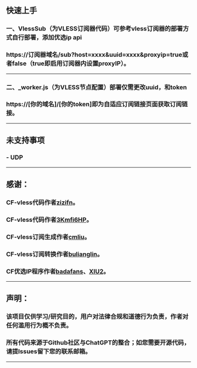 ## 快速上手

### 一、VlessSub（为VLESS订阅器代码）可参考vless订阅器的部署方式自行部署，添加优选ip api

### https://订阅器域名/sub?host=xxxx&uuid=xxxx&proxyip=true或者false（true即启用订阅器内设置proxyIP）。

------------------------------------------------------------------------
### 二、_worker.js（为VLESS节点配置）部署仅需更改uuid，和token

### https://[你的域名]/[你的token]即为自适应订阅链接页面获取订阅链接。

------------------------------------------------------------------------
## 未支持事项

### - UDP

------------------------------------------------------------------------
## 感谢：

### CF-vless代码作者[zizifn](https://github.com/zizifn/edgetunnel)。
### CF-vless代码作者[3Kmfi6HP](https://github.com/3Kmfi6HP/EDtunnel)。
### CF-vless订阅生成作者[cmliu](https://github.com/cmliu/WorkerVless2sub)。
### CF-vless订阅转换作者[bulianglin](https://github.com/bulianglin/psub)。
### CF优选IP程序作者[badafans](https://github.com/badafans/Cloudflare-IP-SpeedTest)、[XIU2](https://github.com/XIU2/CloudflareSpeedTest)。

------------------------------------------------------------------------
## 声明：

### 该项目仅供学习/研究目的，用户对法律合规和道德行为负责，作者对任何滥用行为概不负责。

### 所有代码来源于Github社区与ChatGPT的整合；如您需要开源代码，请提Issues留下您的联系邮箱。

------------------------------------------------------------------------
